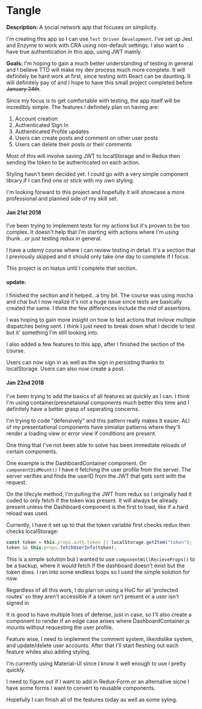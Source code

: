 # Tangle

**Description:** A social network app that focuses on simplicity.

I'm creating this app so I can use `Test Driven Development`. I've set up Jest and Enzyme to work with CRA using non-default settings. I also want to have true authentication in this app, using JWT mainly.

**Goals:** I'm hoping to gain a much better understanding of testing in general and I believe TTD will make my dev process much more complete. It will definitely be hard work at first, since testing with React can be daunting. It will definitely pay of and I hope to have this small project completed before ~~January 24th~~.

Since my focus is to get comfortable with testing, the app itself will be incredibly simple. The features I definitely plan on having are:

1. Account creation
2. Authenticated Sign In
3. Authenticated Profile updates
4. Users can create posts and comment on other user posts
5. Users can delete their posts or their comments

Most of this will involve saving JWT to localStorage and in Redux then sending the token to be authenticated on each action.

Styling hasn't been decided yet. I could go with a very simple component library if I can find one or stick with my own styling.

I'm looking forward to this project and hopefully it will showcase a more professional and planned side of my skill set.

#### Jan 21st 2018

I've been trying to implement tests for my actions but it's proven to be too complex. It doesn't help that I'm starting with actions where I'm using thunk...or just testing redux in general.

I have a udemy course where I can review testing in detail. It's a section that I previously skipped and it should only take one day to complete if I focus.

This project is on hiatus until I complete that section.

#### update:

I finished the section and it helped...a tiny bit. The course was using mocha and chai but I now realize it's not a huge issue since tests are basically created the same. I think the few differences include the mid of assertions.

I was hoping to gain more insight on how to test actions that invlove multiple dispatches being sent. I think I just need to break down what I decide to test but it' something I'm still looking into.

I also added a few features to this app, after I finished the section of the course.

Users can now sign in as well as the sign in persisting thanks to localStorage. Users can also now create a post.

#### Jan 22nd 2018

I've been trying to add the basics of all features as quickly as I can. I think I'm using container/presnetaional components much better this time and I definitely have a better grasp of seperating concerns.

I'm trying to code "defensively" and this pattern really makes it easier. ALl of my presentational components have simialiar patterns where they'll render a loading view or error view if conditions are present.

One thing that I've not been able to solve has been immediate reloads of certain components.

One example is the DashboardContainer component. On `componentDidMount()` I have it fetching the user profile from the server. The server verifies and finds the userID from the JWT that gets sent with the request.

On the lifecyle method, I'm pulling the JWT from redux so I originally had it coded to only fetch if the token was present. It will always be already present unless the Dashboard component is the first to load, like if a hard reload was used.

Currently, I have it set up to that the token variable first checks redux then checks localStorage:

```javascript
const token = this.props.auth.token || localStorage.getItem("token");
token && this.props.fetchUserInfo(token);
```

This is a simple solution but I wanted to use `componentWillRecieveProps()` to be a backup, where it would fetch if the dashboard doesn't exist but the token does. I ran into some endless loops so I used the simple solution for now.

Regardless of all this work, I do plan on using a HoC for all 'protected routes' so they aren't accessible if a token isn't present or a user isn't signed in

It is good to have multiple lines of defense, just in case, so I'll also create a component to render if an edge case arises where DashboardContainer.js mounts without requesting the user profile.

Feature wise, I need to implement the comment system, like/dislike system, and update/delete user accounts. After that I'll start fleshing out each feature whiles also adding styling.

I'm currently using Material-UI since I know it well enough to use i pretty quickly.

I need to figure out if I want to add in Redux-Form or an alternative sicne I have some forms I want to convert to reusable components.

Hopefully I can finish all of the features today as well as some syling.
